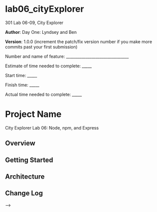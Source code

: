 # lab06_cityExplorer
301 Lab 06-09, City Explorer 

**Author**: 
Day One: Lyndsey and Ben 

**Version**: 1.0.0 (increment the patch/fix version number if you make more commits past your first submission)


Number and name of feature: ________________________________

Estimate of time needed to complete: _____

Start time: _____

Finish time: _____

Actual time needed to complete: _____

# Project Name
City Explorer
Lab 06: Node, npm, and Express


## Overview
<!-- Provide a high level overview of what this application is and why you are building it, beyond the fact that it's an assignment for this class. (i.e. What's your problem domain?) -->

## Getting Started
<!-- What are the steps that a user must take in order to build this app on their own machine and get it running? -->

## Architecture
<!-- Provide a detailed description of the application design. What technologies (languages, libraries, etc) you're using, and any other relevant design information. -->

## Change Log
<!-- Use this area to document the iterative changes made to your application as each feature is successfully implemented. Use time stamps. Here's an examples:

01-01-2001 4:59pm - Application now has a fully-functional express server, with a GET route for the location resource.

## Credits and Collaborations
<!-- Give credit (and a link) to other people or resources that helped you build this application. -->
-->
